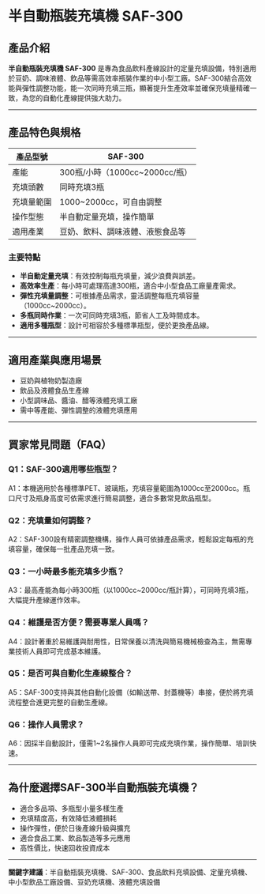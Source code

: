 # 半自動瓶裝充填機 SAF-300

## 產品介紹

**半自動瓶裝充填機 SAF-300** 是專為食品飲料產線設計的定量充填設備，特別適用於豆奶、調味液體、飲品等需高效率瓶裝作業的中小型工廠。SAF-300結合高效能與彈性調整功能，能一次同時充填三瓶，顯著提升生產效率並確保充填量精確一致，為您的自動化產線提供強大助力。

---

## 產品特色與規格

| 產品型號  | SAF-300 |
|-----------|---------|
| 產能      | 300瓶/小時（1000cc~2000cc/瓶） |
| 充填頭數  | 同時充填3瓶 |
| 充填量範圍| 1000~2000cc，可自由調整 |
| 操作型態  | 半自動定量充填，操作簡單 |
| 適用產業  | 豆奶、飲料、調味液體、液態食品等 |

### 主要特點
- **半自動定量充填**：有效控制每瓶充填量，減少浪費與誤差。
- **高效率生產**：每小時可處理高達300瓶，適合中小型食品工廠量產需求。
- **彈性充填量調整**：可根據產品需求，靈活調整每瓶充填容量（1000cc~2000cc）。
- **多瓶同時作業**：一次可同時充填3瓶，節省人工及時間成本。
- **適用多種瓶型**：設計可相容於多種標準瓶型，便於更換產品線。

---

## 適用產業與應用場景

- 豆奶與植物奶製造廠
- 飲品及液體食品生產線
- 小型調味品、醬油、醋等液體充填工廠
- 需中等產能、彈性調整的液體充填應用

---

## 買家常見問題（FAQ）

### Q1：SAF-300適用哪些瓶型？
A1：本機適用於各種標準PET、玻璃瓶，充填容量範圍為1000cc至2000cc。瓶口尺寸及瓶身高度可依需求進行簡易調整，適合多數常見飲品瓶型。

### Q2：充填量如何調整？
A2：SAF-300設有精密調整機構，操作人員可依據產品需求，輕鬆設定每瓶的充填容量，確保每一批產品充填一致。

### Q3：一小時最多能充填多少瓶？
A3：最高產能為每小時300瓶（以1000cc~2000cc/瓶計算），可同時充填3瓶，大幅提升產線運作效率。

### Q4：維護是否方便？需要專業人員嗎？
A4：設計著重於易維護與耐用性，日常保養以清洗與簡易機械檢查為主，無需專業技術人員即可完成基本維護。

### Q5：是否可與自動化生產線整合？
A5：SAF-300支持與其他自動化設備（如輸送帶、封蓋機等）串接，便於將充填流程整合進更完整的自動生產線。

### Q6：操作人員需求？
A6：因採半自動設計，僅需1~2名操作人員即可完成充填作業，操作簡單、培訓快速。

---

## 為什麼選擇SAF-300半自動瓶裝充填機？

- 適合多品項、多瓶型小量多樣生產
- 充填精度高，有效降低液體損耗
- 操作彈性，便於日後產線升級與擴充
- 適合食品工業、飲品製造等多元應用
- 高性價比，快速回收投資成本

---

**關鍵字建議**：半自動瓶裝充填機、SAF-300、食品飲料充填設備、定量充填機、中小型飲品工廠設備、豆奶充填機、液體充填設備
